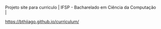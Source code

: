 Projeto site para curriculo | IFSP - Bacharelado em Ciência da Computação |

https://bthiiago.github.io/curriculum/
